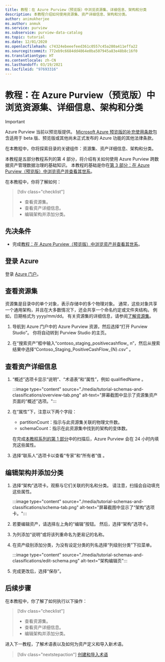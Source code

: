 ```yaml
---
title: 教程：在 Azure Purview（预览版）中浏览资源集、详细信息、架构和分类
description: 本教程介绍如何使用资源集、资产详细信息、架构和分类。
author: animukherjee
ms.author: anmuk
ms.service: purview
ms.subservice: purview-data-catalog
ms.topic: tutorial
ms.date: 12/01/2020
ms.openlocfilehash: c74324ebeeefeed361c0557c45a280a411effa22
ms.sourcegitcommit: 772eb9c6684dd4864e0ba507945a83e48b8c16f0
ms.translationtype: HT
ms.contentlocale: zh-CN
ms.lasthandoff: 03/19/2021
ms.locfileid: "97693316"
---
```

# <a name="tutorial-explore-resource-sets-details-schemas-and-classifications-in-azure-purview-preview"></a>教程：在 Azure Purview（预览版）中浏览资源集、详细信息、架构和分类

> [!IMPORTANT]
> Azure Purview 当前以预览版提供。 [Microsoft Azure 预览版的补充使用条款](https://azure.microsoft.com/support/legal/preview-supplemental-terms/)包含适用于 beta 版、预览版或其他尚未正式发布的 Azure 功能的其他法律条款。

在本教程中，你将探索目录的关键组件：资源集、资产详细信息、架构和分类。

本教程是五部分教程系列的第 4 部分，将介绍有关如何使用 Azure Purview 跨数据资产管理数据治理的基础知识。 本教程的基础是你在[第 3 部分：在 Azure Purview（预览版）中浏览资产并查看其世系](tutorial-browse-and-view-lineage.md)。

在本教程中，你将了解如何：

> [!div class="checklist"]
>
> * 查看资源集。
> * 查看资产详细信息。
> * 编辑架构并添加分类。

## <a name="prerequisites"></a>先决条件

* 完成[教程：在 Azure Purview（预览版）中浏览资产并查看其世系](tutorial-browse-and-view-lineage.md)。

## <a name="sign-in-to-azure"></a>登录 Azure

登录 [Azure 门户](https://portal.azure.com)。

## <a name="view-resource-sets"></a>查看资源集

资源集是目录中的单个对象，表示存储中的多个物理对象。 通常，这些对象共享一个通用架构，并且在大多数情况下，还会共享一个命名约定或文件夹结构。 例如，日期格式为 yyyy/mm/dd。 有关资源集的详细信息，请参阅[了解资源集](concept-resource-sets.md)。

1. 导航到 Azure 门户中的 Azure Purview 资源，然后选择“打开 Purview Studio”。 你将自动转到 Purview Studio 的主页。

2. 在“搜索资产”框中输入“contoso_staging_positivecashflow_ n”，然后从搜索结果中选择“Contoso_Staging_PositiveCashFlow_{N}.csv”  。

## <a name="view-asset-details"></a>查看资产详细信息

1. “概述”选项卡显示“说明”、“术语表”和“属性”，例如 qualifiedName    。

   :::image type="content" source="./media/tutorial-schemas-and-classifications/overview-tab.png" alt-text="屏幕截图中显示了资源集资产页面的“概述”选项。":::

1. 在“属性”下，注意以下两个字段：

   * partitionCount：指示与此资源集关联的物理文件数。
   * schemaCount：指示在此资源集中找到的架构的变体数。

   在完成[本教程系列的第 1 部分](tutorial-scan-data.md)中的扫描后，Azure Purview 会在 24 小时内填充这些属性。

1. 选择“联系人”选项卡以查看“专家”和“所有者”值  。

## <a name="edit-the-schema-and-add-classifications"></a>编辑架构并添加分类

1. 选择“架构”选项卡。观察与它们关联的列名和分类。 请注意，扫描会自动填充这些属性。

   :::image type="content" source="./media/tutorial-schemas-and-classifications/schema-tab.png" alt-text="屏幕截图中显示了“架构”选项卡。":::

1. 若要编辑资产，请选择左上角的“编辑”按钮。 然后，选择“架构”选项卡。

1. 为列添加“说明”或将该列重命名为更易记的名称。

1. 在资产级别添加分类，为没有设定分类的列名选择“列级别分类”下拉菜单。

   :::image type="content" source="./media/tutorial-schemas-and-classifications/edit-schema.png" alt-text="架构编辑页":::

1. 完成更改后，选择“保存”。

## <a name="next-steps"></a>后续步骤

在本教程中，你了解了如何执行以下操作：

> [!div class="checklist"]
>
> * 查看资源集。
> * 查看资产详细信息。
> * 编辑架构并添加分类。

进入下一教程，了解术语表以及如何为资产定义和导入新术语。

> [!div class="nextstepaction"]
> [创建和导入术语](tutorial-import-create-glossary-terms.md)